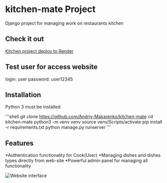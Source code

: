 # kitchen-mate Project

Django project for managing work on restaurants kitchen

## Check it out

[Kitchen project deploy to Render](https://restaurant-kitchen.onrender.com/)

## Test user for access website

login: user
password: user12345

## Installation

Python 3 must be installed

'''shell
git clone https://github.com/Andriy-Makarenko/kitchen-mate
cd kitchen-mate
python3 -m venv venv
source venv/Scripts/activate
pip install -r requirements.txt
python manage.py runserver
'''

## Features

*Authentication functionality for Cook(User)
*Managing dishes and dishes types directly from web-site
*Powerful admin panel for managing all functionality

![Website interface](Demo.png)